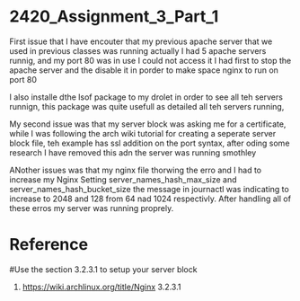 # 2420_Assignment_3_Part_1


First issue that I have encouter that my previous apache server that we used in previous classes was running actually I had 5 apache servers runnig, and my port 80 was in use I could not access it
I had first to stop the apache server and the disable it in porder to make space nginx to run on port 80

I also installe dthe lsof package to my drolet in order to see all teh servers runnign, this package was quite usefull as detailed all teh servers running,

My second issue was that my server block was asking me for a certificate, while I was following the arch wiki tutorial for creating a seperate server block file, teh example has ssl addition on the port syntax, after oding some research I have removed this adn the server was running smothley

ANother issues was that my nginx file thorwing the erro and I had to increase my Nginx Setting server_names_hash_max_size and server_names_hash_bucket_size the message in journactl was indicating to increase to 2048 and 128 from 64 nad 1024 respectivly. After handling all of these erros my server was running proprely. 

# Reference
  
  #Use the section 3.2.3.1 to setup your server block
  1. https://wiki.archlinux.org/title/Nginx 3.2.3.1 
